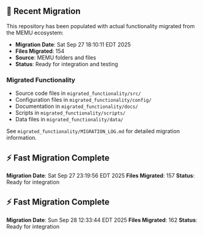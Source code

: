 
## 🔄 Recent Migration

This repository has been populated with actual functionality migrated from the MEMU ecosystem:

- **Migration Date**: Sat Sep 27 18:10:11 EDT 2025
- **Files Migrated**:      154
- **Source**: MEMU folders and files
- **Status**: Ready for integration and testing

### Migrated Functionality
- Source code files in `migrated_functionality/src/`
- Configuration files in `migrated_functionality/config/`
- Documentation in `migrated_functionality/docs/`
- Scripts in `migrated_functionality/scripts/`
- Data files in `migrated_functionality/data/`

See `migrated_functionality/MIGRATION_LOG.md` for detailed migration information.


## ⚡ Fast Migration Complete

**Migration Date**: Sat Sep 27 23:19:56 EDT 2025
**Files Migrated**:      157
**Status**: Ready for integration


## ⚡ Fast Migration Complete

**Migration Date**: Sun Sep 28 12:33:44 EDT 2025
**Files Migrated**:      162
**Status**: Ready for integration

